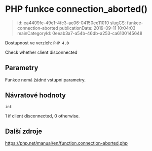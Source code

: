 PHP funkce connection_aborted()
================================

> id: ea4409fe-49e1-4fc3-ae06-04150ee11010
> slugCS: funkce-connection-aborted
> publicationDate: 2019-09-11 10:04:03
> mainCategoryId: 0eeab3a7-a54b-46db-a253-ca6100145648

Dostupnost ve verzích: `PHP 4.0`

Check whether client disconnected


Parametry
--------------

Funkce nemá žádné vstupní parametry.

Návratové hodnoty
----------------

`int`

1 if client disconnected, 0 otherwise.

Další zdroje
------------

https://php.net/manual/en/function.connection-aborted.php
